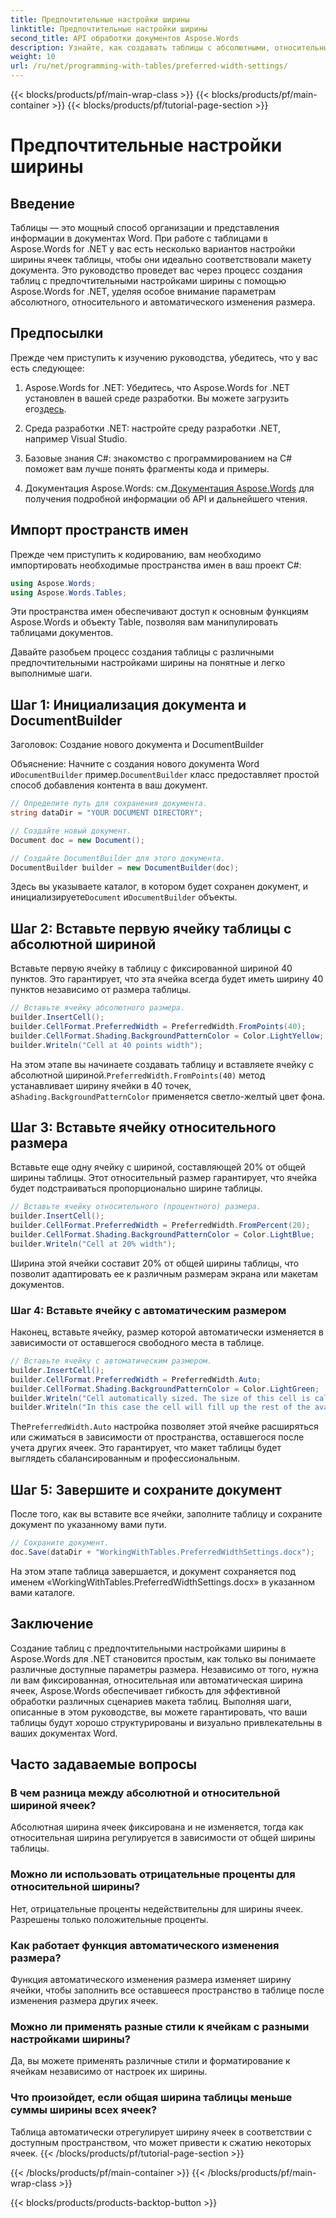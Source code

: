 ```yaml
---
title: Предпочтительные настройки ширины
linktitle: Предпочтительные настройки ширины
second_title: API обработки документов Aspose.Words
description: Узнайте, как создавать таблицы с абсолютными, относительными и автоматическими настройками ширины в Aspose.Words для .NET с помощью этого пошагового руководства.
weight: 10
url: /ru/net/programming-with-tables/preferred-width-settings/
---
```


{{< blocks/products/pf/main-wrap-class >}}
{{< blocks/products/pf/main-container >}}
{{< blocks/products/pf/tutorial-page-section >}}

# Предпочтительные настройки ширины

## Введение

Таблицы — это мощный способ организации и представления информации в документах Word. При работе с таблицами в Aspose.Words for .NET у вас есть несколько вариантов настройки ширины ячеек таблицы, чтобы они идеально соответствовали макету документа. Это руководство проведет вас через процесс создания таблиц с предпочтительными настройками ширины с помощью Aspose.Words for .NET, уделяя особое внимание параметрам абсолютного, относительного и автоматического изменения размера. 

## Предпосылки

Прежде чем приступить к изучению руководства, убедитесь, что у вас есть следующее:

1.  Aspose.Words for .NET: Убедитесь, что Aspose.Words for .NET установлен в вашей среде разработки. Вы можете загрузить его[здесь](https://releases.aspose.com/words/net/).

2. Среда разработки .NET: настройте среду разработки .NET, например Visual Studio.

3. Базовые знания C#: знакомство с программированием на C# поможет вам лучше понять фрагменты кода и примеры.

4.  Документация Aspose.Words: см.[Документация Aspose.Words](https://reference.aspose.com/words/net/) для получения подробной информации об API и дальнейшего чтения.

## Импорт пространств имен

Прежде чем приступить к кодированию, вам необходимо импортировать необходимые пространства имен в ваш проект C#:

```csharp
using Aspose.Words;
using Aspose.Words.Tables;
```

Эти пространства имен обеспечивают доступ к основным функциям Aspose.Words и объекту Table, позволяя вам манипулировать таблицами документов.

Давайте разобьем процесс создания таблицы с различными предпочтительными настройками ширины на понятные и легко выполнимые шаги.

## Шаг 1: Инициализация документа и DocumentBuilder

Заголовок: Создание нового документа и DocumentBuilder

 Объяснение: Начните с создания нового документа Word и`DocumentBuilder` пример.`DocumentBuilder` класс предоставляет простой способ добавления контента в ваш документ.

```csharp
// Определите путь для сохранения документа.
string dataDir = "YOUR DOCUMENT DIRECTORY";

// Создайте новый документ.
Document doc = new Document();

// Создайте DocumentBuilder для этого документа.
DocumentBuilder builder = new DocumentBuilder(doc);
```

 Здесь вы указываете каталог, в котором будет сохранен документ, и инициализируете`Document` и`DocumentBuilder` объекты.

## Шаг 2: Вставьте первую ячейку таблицы с абсолютной шириной

Вставьте первую ячейку в таблицу с фиксированной шириной 40 пунктов. Это гарантирует, что эта ячейка всегда будет иметь ширину 40 пунктов независимо от размера таблицы.

```csharp
// Вставьте ячейку абсолютного размера.
builder.InsertCell();
builder.CellFormat.PreferredWidth = PreferredWidth.FromPoints(40);
builder.CellFormat.Shading.BackgroundPatternColor = Color.LightYellow;
builder.Writeln("Cell at 40 points width");
```

На этом этапе вы начинаете создавать таблицу и вставляете ячейку с абсолютной шириной.`PreferredWidth.FromPoints(40)` метод устанавливает ширину ячейки в 40 точек, а`Shading.BackgroundPatternColor` применяется светло-желтый цвет фона.

## Шаг 3: Вставьте ячейку относительного размера

Вставьте еще одну ячейку с шириной, составляющей 20% от общей ширины таблицы. Этот относительный размер гарантирует, что ячейка будет подстраиваться пропорционально ширине таблицы.

```csharp
// Вставьте ячейку относительного (процентного) размера.
builder.InsertCell();
builder.CellFormat.PreferredWidth = PreferredWidth.FromPercent(20);
builder.CellFormat.Shading.BackgroundPatternColor = Color.LightBlue;
builder.Writeln("Cell at 20% width");
```

Ширина этой ячейки составит 20% от общей ширины таблицы, что позволит адаптировать ее к различным размерам экрана или макетам документов.

### Шаг 4: Вставьте ячейку с автоматическим размером

Наконец, вставьте ячейку, размер которой автоматически изменяется в зависимости от оставшегося свободного места в таблице.

```csharp
// Вставьте ячейку с автоматическим размером.
builder.InsertCell();
builder.CellFormat.PreferredWidth = PreferredWidth.Auto;
builder.CellFormat.Shading.BackgroundPatternColor = Color.LightGreen;
builder.Writeln("Cell automatically sized. The size of this cell is calculated from the table preferred width.");
builder.Writeln("In this case the cell will fill up the rest of the available space.");
```

 The`PreferredWidth.Auto` настройка позволяет этой ячейке расширяться или сжиматься в зависимости от пространства, оставшегося после учета других ячеек. Это гарантирует, что макет таблицы будет выглядеть сбалансированным и профессиональным.

## Шаг 5: Завершите и сохраните документ

После того, как вы вставите все ячейки, заполните таблицу и сохраните документ по указанному вами пути.

```csharp
// Сохраните документ.
doc.Save(dataDir + "WorkingWithTables.PreferredWidthSettings.docx");
```

На этом этапе таблица завершается, и документ сохраняется под именем «WorkingWithTables.PreferredWidthSettings.docx» в указанном вами каталоге.

## Заключение

Создание таблиц с предпочтительными настройками ширины в Aspose.Words для .NET становится простым, как только вы понимаете различные доступные параметры размера. Независимо от того, нужна ли вам фиксированная, относительная или автоматическая ширина ячеек, Aspose.Words обеспечивает гибкость для эффективной обработки различных сценариев макета таблиц. Выполняя шаги, описанные в этом руководстве, вы можете гарантировать, что ваши таблицы будут хорошо структурированы и визуально привлекательны в ваших документах Word.

## Часто задаваемые вопросы

### В чем разница между абсолютной и относительной шириной ячеек?
Абсолютная ширина ячеек фиксирована и не изменяется, тогда как относительная ширина регулируется в зависимости от общей ширины таблицы.

### Можно ли использовать отрицательные проценты для относительной ширины?
Нет, отрицательные проценты недействительны для ширины ячеек. Разрешены только положительные проценты.

### Как работает функция автоматического изменения размера?
Функция автоматического изменения размера изменяет ширину ячейки, чтобы заполнить все оставшееся пространство в таблице после изменения размера других ячеек.

### Можно ли применять разные стили к ячейкам с разными настройками ширины?
Да, вы можете применять различные стили и форматирование к ячейкам независимо от настроек их ширины.

### Что произойдет, если общая ширина таблицы меньше суммы ширины всех ячеек?
Таблица автоматически отрегулирует ширину ячеек в соответствии с доступным пространством, что может привести к сжатию некоторых ячеек.
{{< /blocks/products/pf/tutorial-page-section >}}

{{< /blocks/products/pf/main-container >}}
{{< /blocks/products/pf/main-wrap-class >}}

{{< blocks/products/products-backtop-button >}}
